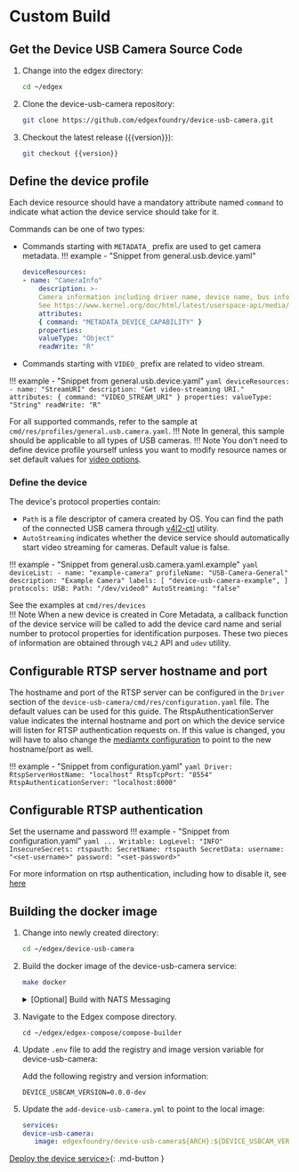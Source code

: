 # Custom Build

## Get the Device USB Camera Source Code

1. Change into the edgex directory:
   ```bash
   cd ~/edgex
   ```

2. Clone the device-usb-camera repository:
   ```bash
   git clone https://github.com/edgexfoundry/device-usb-camera.git
   ```

3. Checkout the latest release ({{version}}):
   ```bash
   git checkout {{version}}
   ```

## Define the device profile

Each device resource should have a mandatory attribute named `command` to indicate what action the device service should take for it.

Commands can be one of two types:

* Commands starting with `METADATA_` prefix are used to get camera metadata.
!!! example - "Snippet from general.usb.device.yaml"
    ```yaml
    deviceResources:
    - name: "CameraInfo"
        description: >-
        Camera information including driver name, device name, bus info, and capabilities.
        See https://www.kernel.org/doc/html/latest/userspace-api/media/v4l/vidioc-querycap.html.
        attributes:
        { command: "METADATA_DEVICE_CAPABILITY" }
        properties:
        valueType: "Object"
        readWrite: "R"
    ```

* Commands starting with `VIDEO_` prefix are related to video stream.

!!! example - "Snippet from general.usb.device.yaml"
    ```yaml
    deviceResources:
    - name: "StreamURI"
        description: "Get video-streaming URI."
        attributes:
        { command: "VIDEO_STREAM_URI" }
        properties:
        valueType: "String"
        readWrite: "R"
    ```


For all supported commands, refer to the sample at `cmd/res/profiles/general.usb.camera.yaml`.
!!! Note 
    In general, this sample should be applicable to all types of USB cameras.
!!! Note
    You don't need to define device profile yourself unless you want to modify resource names or set default values for [video options](../supplementary-info/advanced-options.md#video-options).

### Define the device

The device's protocol properties contain:
* `Path` is a file descriptor of camera created by OS. You can find the path of the connected USB camera through [v4l2-ctl](https://linuxtv.org/wiki/index.php/V4l-utils) utility.
* `AutoStreaming` indicates whether the device service should automatically start video streaming for cameras. Default value is false.

!!! example - "Snippet from general.usb.camera.yaml.example"
    ```yaml
    deviceList:
    - name: "example-camera"
    profileName: "USB-Camera-General"
    description: "Example Camera"
    labels: [ "device-usb-camera-example", ]
    protocols:
        USB:
        Path: "/dev/video0"
        AutoStreaming: "false"
    ```

See the examples at `cmd/res/devices`  
!!! Note 
    When a new device is created in Core Metadata, a callback function of the device service will be called to add the device card name and serial number to protocol properties for identification purposes. These two pieces of information are obtained through `V4L2` API and `udev` utility.

## Configurable RTSP server hostname and port
The hostname and port of the RTSP server can be configured in the `Driver` section of the `device-usb-camera/cmd/res/configuration.yaml` file. The default values can be used for this guide. The RtspAuthenticationServer value indicates the internal hostname and port on which the device service will listen for RTSP authentication requests on. If this value is changed, you will have to also change the [mediamtx configuration](../supplementary-info/advanced-options.md#authentication-server-configuration) to point to the new hostname/port as well.

!!! example - "Snippet from configuration.yaml"
    ```yaml
    Driver:
        RtspServerHostName: "localhost"
        RtspTcpPort: "8554"
        RtspAuthenticationServer: "localhost:8000"
    ```

## Configurable RTSP authentication
Set the username and password 
!!! example - "Snippet from configuration.yaml"
    ```yaml
    ...
    Writable:
        LogLevel: "INFO"
        InsecureSecrets:
            rtspauth:
            SecretName: rtspauth
            SecretData:
                username: "<set-username>"
                password: "<set-password>"
    ```

For more information on rtsp authentication, including how to disable it, see [here](../supplementary-info/advanced-options.md#rtsp-auth)

## Building the docker image
1. Change into newly created directory:
   ```bash
   cd ~/edgex/device-usb-camera
   ```

1. Build the docker image of the device-usb-camera service:
    ```bash
    make docker
    ```
    <details>
    <summary>[Optional] Build with NATS Messaging</summary>
        Currently, the NATS Messaging capability (NATS MessageBus) is opt-in at build time. This means that the published Docker image and Snaps do not include the NATS messaging capability. To build the docker image using NATS, run make docker-nats:
        ```bash
        make docker-nats
        ```
        See [Compose Builder](https://github.com/edgexfoundry/edgex-compose/tree/{{version}}/compose-builder#gen) `nat-bus` option to generate compose file for NATS and local dev images.
    </details>

1. Navigate to the Edgex compose directory.

   ```shell
   cd ~/edgex/edgex-compose/compose-builder
   ```
   
1. Update `.env` file to add the registry and image version variable for device-usb-camera:

   Add the following registry and version information:
   ```env
   DEVICE_USBCAM_VERSION=0.0.0-dev
   ```

1. Update the `add-device-usb-camera.yml` to point to the local image:

   ```yml
   services:
   device-usb-camera:
      image: edgexfoundry/device-usb-camera${ARCH}:${DEVICE_USBCAM_VERSION}
   ```

[Deploy the device service>](./deployment.md){: .md-button } 
